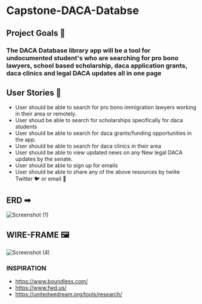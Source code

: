 # Capstone-DACA-Databse

## Project Goals 🥉 

### The DACA Database library app will be a tool for undocumented student's who are searching for pro bono lawyers, school based scholarship, daca application grants, daca clinics and legal DACA updates all in one page

## User Stories 📙 
* User should be able to search for pro bono immigration lawyers working in their area or remotely.
* User shoud  be able to search for scholarships specifically for daca students 
* User should be able to search for daca grants/funding opportunities in the app.
* User should be able to search for daca clinics in their area
* User should be able to view updated news on any New legal DACA updates by the senate.
* User should be able to sign up for emails 
* User should be able to share any of the above resources by twiite Twitter 🐦 or email 📧 

## ERD ➡ 
![Screenshot (1)](https://user-images.githubusercontent.com/29801753/151246157-7eeae150-09a3-4fe7-968f-7a054248b4db.png)


## WIRE-FRAME 🖼 
![Screenshot (4)](https://user-images.githubusercontent.com/29801753/151252511-89b2fd70-5d15-42bd-9b15-43cfb9bd853d.png)

### INSPIRATION 
* https://www.boundless.com/
* https://www.fwd.us/
* https://unitedwedream.org/tools/research/
